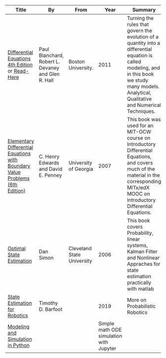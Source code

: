 Title | By | From | Year | Summary
------|----|------|------|---
[Differential Equations 4th Edition](https://www.google.com/url?sa=t&rct=j&q=&esrc=s&source=web&cd=1&cad=rja&uact=8&ved=2ahUKEwjL0cf7i9bdAhWVWX0KHZl9AJQQFjAAegQIChAC&url=http%3A%2F%2Fketabnak.com%2Fredirect.php%3Fdlid%3D74679&usg=AOvVaw0QghoFdlJacMEU9WL_MzgX) or [Read-Here](https://www.yumpu.com/en/document/view/59634075/differential-equations-4th-edition-written-by-paul-blanchard-robert-l-devaney-glen-r-hall) | Paul Blanchard, Robert L. Devaney and Glen R. Hall | Boston University. | 2011 | Turning the rules that govern the evolution of a quantity into a differential equation is called modeling, and in this book we study many models. Analytical, Qualitative and Numerical Techniques.
[Elementary Differential Equations with Boundary Value Problems (6th Edition)](http://users.math.cas.cz/~eisner/lock/UMB-572/knihy/C._Henry_Edwards,_David_E._Penney_Elementary_Differential_Equations_-6th_Edition-_Prentice_Hall_pp648.pdf) |  C. Henry Edwards and David E. Penney | University of Georgia | 2007 | This book was used for an MIT-OCW course on Introductory Differential Equations, and covers much of the material in the corresponding MITx/edX MOOC on Introductory Differential Equations.
[Optimal State Estimation](http://read.pudn.com/downloads751/sourcecode/asm/2991343/Optimal%20State%20Estimation%20Kalman,%20H%20infinity,%20and%20Nonlinear%20Approaches/Optimal%20State%20Estimation%20-Kalman,%20H%20infinity,%20and%20Nonlinear%20Approaches.pdf) | Dan Simon | Cleveland State University | 2006 | This book covers Probability, linear systems, Kalman Filter and Nonlinear Appraches for state estimation practically with matlab
[State Estimation for Robotics](http://asrl.utias.utoronto.ca/~tdb/bib/barfoot_ser17.pdf) | Timothy D. Barfoot |  | 2019 | More on Probabilistic Robotics
[Modeling and Simulation in Python](https://allendowney.github.io/ModSimPy/#) | | | Simple math ODE simulation with Jupyter
